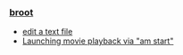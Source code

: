 ### [broot](https://dystroy.org/broot)

- [edit a text file](https://dystroy.org/broot/file-operations/#edit-a-text-file)
- [Launching movie playback via "am start"](https://stackoverflow.com/questions/8207548/launching-movie-playback-via-am-start)
